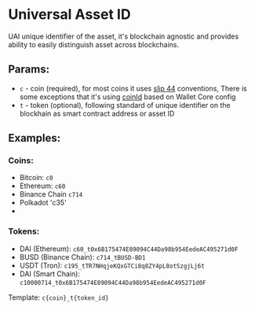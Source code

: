# Universal Asset ID

UAI unique identifier of the asset, it's blockchain agnostic and provides ability to easily distinguish asset across blockchains. 

## Params:

- `c` - coin (required), for most coins it uses [slip 44](https://github.com/satoshilabs/slips/blob/master/slip-0044.md) conventions, There is some exceptions that it's using [coinId](https://github.com/trustwallet/wallet-core/blob/master/coins.json#L1472) based on Wallet Core config
- `t` - token (optional), following standard of unique identifier on the blockhain as smart contract address or asset ID

## Examples:

### Coins:

- Bitcoin: `c0`
- Ethereum: `c60`
- Binance Chain `c714`
- Polkadot 'c35'
- 

### Tokens:

- DAI (Ethereum): `c60_t0x6B175474E89094C44Da98b954EedeAC495271d0F`
- BUSD (Binance Chain): `c714_tBUSD-BD1`
- USDT (Tron): `c195_tTR7NHqjeKQxGTCi8q8ZY4pL8otSzgjLj6t`
- DAI (Smart Chain): `c10000714_t0x6B175474E89094C44Da98b954EedeAC495271d0F`

Template: `c{coin}_t{token_id}`
